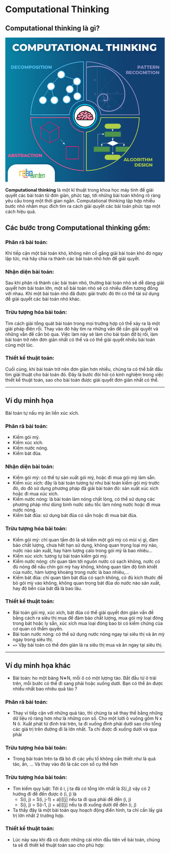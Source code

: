 # **Computational Thinking**

## **Computational thinking là gì?**

![Figure 1: A first look of Computer Thinking](figure-computational-thinking.jpg)

**Computational thinking** là một kĩ thuật trong khoa học máy tính để giải quyết các bài toán từ đơn giản, phức tạp, tới những bài toán không rõ ràng yêu cầu trong một thời gian ngắn. Computational thinking tập hợp nhiều bước nhỏ nhằm mục đích tìm ra cách giải quyết các bài toán phức tạp một cách hiệu quả.

## **Các bước trong Computational thinking gồm:**

### **Phân rã bài toán:**
Khi tiếp cận một bài toán khó, không nên cố gắng giải bài toán khó đó ngay lập tức, mà hãy chia ra thành các bài toán nhỏ hơn để giải quyết.

### **Nhận diện bài toán:**
Sau khi phân rã thành các bài toán nhỏ, thường bài toán nhỏ sẽ dễ dàng giải quyết hơn bài toán lớn, một số bài toán nhỏ sẽ có nhiều điểm tương đồng với nhau. Khi một bài toán nhỏ đã được giải trước đó thì có thể tái sử dụng để giải quyết các bài toán nhỏ khác.

### **Trừu tượng hóa bài toán:**
Tìm cách giải tổng quát bài toán trong mọi trường hợp có thể xảy ra là một giải pháp điên rồi. Thay vào đó hãy tìm ra những vấn đề cần giải quyết và những vẫn đề cần bỏ qua. Việc làm này sẽ làm cho bài toán đỡ bị rối, làm bài toán trở nên đơn giản nhất có thể và có thể giải quyết nhiều bài toán cũng một lúc.

### **Thiết kế thuật toán:**
Cuối cùng, khi bài toán trở nên đơn giản hơn nhiều, chúng ta có thể bắt đầu tìm giải thuật cho bài toán đó. Đây là bước đòi hỏi có kinh nghiệm trong việc thiết kế thuật toán, sao cho bài toán được giải quyết đơn giản nhất có thể.

---
## **Ví dụ minh họa**
Bài toán tự nấu mỳ ăn liền xúc xích.
### **Phân rã bài toán:**
- Kiếm gói mỳ.
- Kiếm xúc xích.
- Kiếm nước nóng.
- Kiếm bát đũa.
### **Nhận diện bài toán:**
- Kiếm gói mỳ: có thể tự sản xuất gói mỳ, hoặc đi mua gói mỳ làm sẵn.
- Kiếm xúc xích: đây là bài toán tương tự như bài toán kiếm gói mỳ trước đó, do đó sử dụng phương pháp đã giải bài toán đó: sản xuất xúc xích hoặc đi mua xúc xích.
- Kiếm nước nóng: là bài toán làm nóng chất lỏng, có thể sử dụng các phương pháp như dùng bình nước siêu tốc làm nóng nước hoặc đi mua nước nóng.
- Kiếm bát đũa: sử dụng bát đũa có sẵn hoặc đi mua bát đũa.
### **Trừu tượng hóa bài toán:**
- Kiếm gói mỳ: chỉ quan tấm đó là sẽ kiếm một gói mỳ có mùi vị gì, đảm bảo chất lượng, chưa hết hạn sử dụng, không quan trọng loại mỳ nào, nước nào sản xuất, hay hàm lượng calo trong gói mỳ là bao nhiêu...
- Kiếm xúc xích: tương tự bài toán kiếm gói mỳ.
- Kiếm nước nóng: chỉ quan tâm tới nguồn nước có sạch không, nước có đủ nóng để nấu chín gói mỳ hay không, không quan tâm độ tinh khiết của nước, hàm lượng khoáng trong nước là bao nhiêu,...
- Kiếm bát đũa: chỉ quan tâm bát đũa có sạch không, có đủ kích thước để bỏ gói mỳ vào không, không quan trọng bát đũa do nước nào sản xuất, hay độ bền của bát đã là bao lâu.
### **Thiết kế thuật toán:**
- Bài toán gói mỳ, xúc xích, bát đũa có thể giải quyết đơn giản vấn đề bằng cách ra siêu thị mua để đảm bảo chất lượng, mua gói mỳ loại đóng trong bát hoặc ly sẵn, xúc xích mua loại đóng bao bì có kiểm chứng của cơ quan có thẩm quyền.
- Bài toán nước nóng: có thể sử dụng nước nóng ngay tại siêu thị và ăn mỳ ngay trong siêu thị.
- `=>` Vậy bài toán có thể đơn giản là ra siêu thị mua và ăn ngay tại siêu thị. 

---
## **Ví dụ minh họa khác**
- Bài toán: ho một bảng N∗N, mỗi ô có một lượng táo. Bắt đầu từ ô trái trên, mỗi bước có thể đi sang phải hoặc xuống dưới. Bạn có thể ăn được nhiều nhất bao nhiêu quả táo ?
### **Phân rã bài toán:**
- Thay vì tiếp cận với những quả táo, thì chúng ta sẽ thay thế bằng những dữ liệu rõ ràng hơn như là những con số. Cho một lưới ô vuông gồm N x N ô. Xuất phát từ đỉnh trái trên, ta đi xuống đỉnh phải dưới sao cho tổng các giá trị trên đường đi là lớn nhất. Ta chỉ được đi xuống dưới và qua phải
### **Trừu tượng hóa bài toán:**
- Trong bài toán trên ta đã bỏ đi các yếu tố không cần thiết như là quả táo, ăn, ... Và thay vào đó là các con số cụ thể hơn
### **Trừu tượng hóa bài toán:**
- Tìm kiếm quy luật: Tới ô i, j ta đã có tổng lớn nhất là $S(i,j)$ vậy có 2 hướng đi để đến được ô (i, j) là
    - S(i, j) = S(i, j-1) + a[i][j] nếu ta đi qua phải để đến (i, j)
    - S(i, j) = S(i-1, j) + a[i][j] nếu ta đi xuống dưới để đến (i, j)
- Ta thấy đây là một bài toán quy hoạch động điển hình, ta chỉ cần lấy giá trị lớn nhất 2 trường hợp. 
### **Thiết kế thuật toán:**
- Lúc này sau khi đã có được những cái nhìn đầu tiên về bài toán, chúng ta sẽ đi thiết kế thuật toán sao cho phù hợp:


